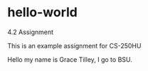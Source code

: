 # hello-world
4.2 Assignment

This is an example assignment for CS-250HU

Hello my name is Grace Tilley, I go to BSU.
